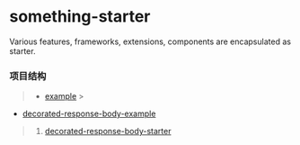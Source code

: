 # something-starter
Various features, frameworks, extensions, components are encapsulated as starter.
### 项目结构

> - [example](example)
    >
- [decorated-response-body-example](decorated-response-body-example)
>1. [decorated-response-body-starter](decorated-response-body-starter)